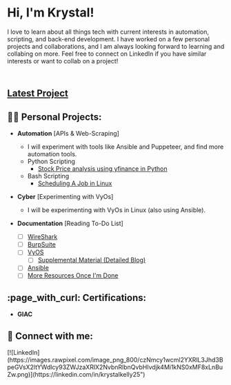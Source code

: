 <h1>Hi, I'm Krystal!</h1>
<p>I love to learn about all things tech with current interests in automation, scripting, and back-end development. I have worked on a few personal projects and collaborations, and I am always looking forward to learning and collabing on more. Feel free to connect on LinkedIn if you have similar interests or want to collab on a project!</p>

<h2><br/><a href="https://github.com/Kelllyy1/Stock-Analysis">Latest Project</a></h2>
<h2>👨‍💻 Personal Projects:</h2>

<!--
- <b>Software Develoment</b> [Will be on Security Compliance]
  - I don't know yet how I will implement this project
  - May be a research project/blog
  -->
    
- <b>Automation</b> [APIs & Web-Scraping]
  - </b></i>I will experiment with tools like Ansible and Puppeteer, and find more automation tools.
  - Python Scripting
    - <a href="https://github.com/Kelllyy1/Stock-Analysis">Stock Price analysis using yfinance in Python</a></h1>
  - Bash Scripting
    - <a href="https://github.com/Kelllyy1/Linux-Job-Scheduling">Scheduling A Job in Linux</a></h1>

 - <b>Cyber</b> [Experimenting with VyOs]
    - </i>I will be experimenting with VyOs in Linux (also using Ansible).

  - <b>Documentation</b> [Reading To-Do List]
    - [ ] <a href="https://www.wireshark.org/docs/wsug_html_chunked/">WireShark</a>
    - [ ] <a href="https://portswigger.net/burp/documentation/desktop">BurpSuite</a>
    - [ ] <a href="https://docs.vyos.io/en/sagitta/">VyOS</a>
      - [ ] <a href="https://blog.kroy.io/2020/05/04/vyos-from-scratch-edition-1/">Supplemental Material (Detailed Blog)</a>
    - [ ] <a href="https://docs.ansible.com/ansible/latest/index.html">Ansible</a>
    - [ ] <a href="https://owasp.org/www-community/Vulnerability_Scanning_Tools">More Resources Once I'm Done</a>

<h2> :page_with_curl: Certifications:</h2>

- <b>GIAC</b>

 <!--
<h2>👨‍💻 Cybersecurity Projects:</h2>

- <b>Project 1</b>
  - Description
- <b>Project 2</b>
  - Description</b></i>
  -->

<h2> 🤳 Connect with me:</h2>
[![LinkedIn](https://images.rawpixel.com/image_png_800/czNmcy1wcml2YXRlL3Jhd3BpeGVsX2ltYWdlcy93ZWJzaXRlX2NvbnRlbnQvbHIvdjk4Mi1kNS0xMF8xLnBuZw.png)](https://linkedin.com/in/krystalkelly25")

<!--

Here are some ideas to get you started:

- 🔭 I’m currently working on ...
- 🌱 I’m currently learning ...
- 👯 I’m looking to collaborate on ...
- 🤔 I’m looking for help with ...
- 💬 Ask me about ...
- 📫 How to reach me: ...
- 😄 Pronouns: ...
- ⚡ Fun fact: ...
-->
